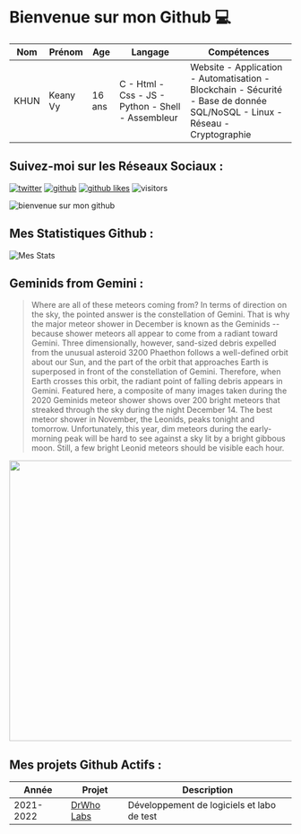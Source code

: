 # Bienvenue sur mon Github 💻
| Nom | Prénom | Age | Langage | Compétences |
|---  |---     |---  |---      |---
| KHUN | Keany Vy | 16 ans | C - Html - Css - JS - Python - Shell - Assembleur | Website - Application - Automatisation - Blockchain - Sécurité - Base de donnée SQL/NoSQL - Linux - Réseau - Cryptographie |

## Suivez-moi sur les Réseaux Sociaux :
[![twitter](https://img.shields.io/twitter/follow/thisiskeanyvy?style=social)](https://twitter.com/thisiskeanyvy)
[![github](https://img.shields.io/github/followers/thisiskeanyvy?style=social)](https://github.com/thisiskeanyvy?tab=followers)
[![github likes](https://img.shields.io/github/stars/thisiskeanyvy?style=social)](https://github.com/thisiskeanyvy)
![visitors](https://visitor-badge.glitch.me/badge?page_id=page.id=thisiskeanyvy.thisiskeanyvy)

![bienvenue sur mon github](https://thisiskeanyvy-hosting.pages.dev/banner.gif)

## Mes Statistiques Github :
![Mes Stats](https://github-readme-stats.vercel.app/api?username=thisiskeanyvy&show_icons=true&theme=radical)

## Geminids from Gemini :

> Where are all of these meteors coming from?  In terms of direction on the sky, the pointed answer is the constellation of Gemini.  That is why the major meteor shower in December is known as the Geminids -- because shower meteors all appear to come from a radiant toward Gemini. Three dimensionally, however, sand-sized debris expelled from the unusual asteroid 3200 Phaethon follows a well-defined orbit about our Sun, and the part of the orbit that approaches Earth is superposed in front of the constellation of Gemini. Therefore, when Earth crosses this orbit, the radiant point of falling debris appears in Gemini.  Featured here, a composite of many images taken during the 2020 Geminids meteor shower shows over 200 bright meteors that streaked through the sky during the night December 14.  The best meteor shower in November, the Leonids, peaks tonight and tomorrow. Unfortunately, this year, dim meteors during the early-morning peak will be hard to see against a sky lit by a bright gibbous moon.  Still, a few bright Leonid meteors should be visible each hour.

<img src='https://apod.nasa.gov/apod/image/2111/Geminids2020_WangJin_960.jpg' width="800" height="500"/>

## Mes projets Github Actifs :
| Année | Projet | Description |
|---   |---     |---          |
| 2021-2022 | [DrWho Labs](https://github.com/drwholabs) | Développement de logiciels et labo de test |